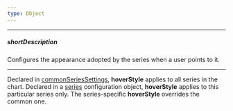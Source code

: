 ```yaml
---
type: Object
---
```

---
##### shortDescription
Configures the appearance adopted by the series when a user points to it.

---
Declared in [commonSeriesSettings](/api-reference/20%20Data%20Visualization%20Widgets/dxChart/1%20Configuration/commonSeriesSettings '/Documentation/ApiReference/Data_Visualization_Widgets/dxChart/Configuration/commonSeriesSettings/'), **hoverStyle** applies to all series in the chart. Declared in a [series](/api-reference/20%20Data%20Visualization%20Widgets/dxChart/1%20Configuration/series '/Documentation/ApiReference/Data_Visualization_Widgets/dxChart/Configuration/series/') configuration object, **hoverStyle** applies to this particular series only. The series-specific **hoverStyle** overrides the common one.